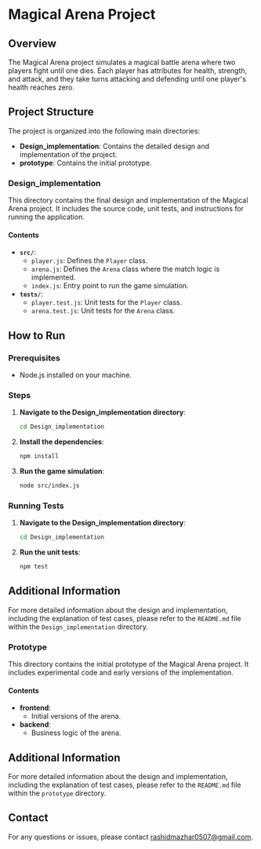 # Magical Arena Project

## Overview

The Magical Arena project simulates a magical battle arena where two players fight until one dies. Each player has attributes for health, strength, and attack, and they take turns attacking and defending until one player's health reaches zero.

## Project Structure

The project is organized into the following main directories:

- **Design_implementation**: Contains the detailed design and implementation of the project.
- **prototype**: Contains the initial prototype.

### Design_implementation

This directory contains the final design and implementation of the Magical Arena project. It includes the source code, unit tests, and instructions for running the application.

#### Contents

- **`src/`**:
  - `player.js`: Defines the `Player` class.
  - `arena.js`: Defines the `Arena` class where the match logic is implemented.
  - `index.js`: Entry point to run the game simulation.
- **`tests/`**:
  - `player.test.js`: Unit tests for the `Player` class.
  - `arena.test.js`: Unit tests for the `Arena` class.

## How to Run

### Prerequisites

- Node.js installed on your machine.

### Steps

1. **Navigate to the Design_implementation directory**:

   ```sh
   cd Design_implementation
   ```

2. **Install the dependencies**:

   ```sh
   npm install
   ```

3. **Run the game simulation**:
   ```sh
   node src/index.js
   ```

### Running Tests

1. **Navigate to the Design_implementation directory**:

   ```sh
   cd Design_implementation
   ```

2. **Run the unit tests**:
   ```sh
   npm test
   ```

## Additional Information

For more detailed information about the design and implementation, including the explanation of test cases, please refer to the `README.md` file within the `Design_implementation` directory.

### Prototype

This directory contains the initial prototype of the Magical Arena project. It includes experimental code and early versions of the implementation.

#### Contents

- **frontend**:
  - Initial versions of the arena.
- **backend**:
  - Business logic of the arena.

## Additional Information

For more detailed information about the design and implementation, including the explanation of test cases, please refer to the `README.md` file within the `prototype` directory.

## Contact

For any questions or issues, please contact rashidmazhar0507@gmail.com.
